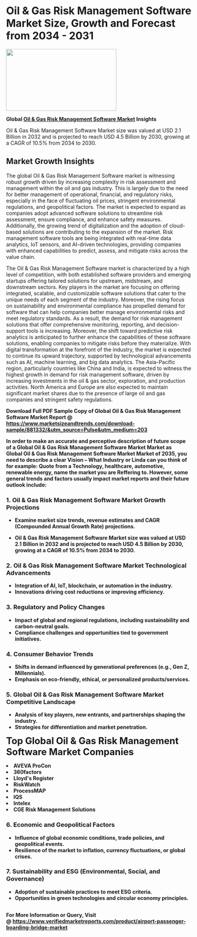 <H1>Oil & Gas Risk Management Software Market Size, Growth and Forecast from 2034 - 2031</H1><img class="aligncenter size-medium wp-image-584254" src="https://thirdeyenews.in/wp-content/uploads/2034/09/Global-Market-Research-300x168.jpeg" alt="" width="300" height="168" /><p><strong>Global&nbsp;<a href="https://www.marketsizeandtrends.com/download-sample/881332/&amp;utm_source=Pulse&amp;utm_medium=203">Oil & Gas Risk Management Software Market</a> Insights</strong></p><p>Oil & Gas Risk Management Software Market size was valued at USD 2.1 Billion in 2032 and is projected to reach USD 4.5 Billion by 2030, growing at a CAGR of 10.5% from 2034 to 2030.</p><p><h2>Market Growth Insights</h2> <p>The global Oil & Gas Risk Management Software market is witnessing robust growth driven by increasing complexity in risk assessment and management within the oil and gas industry. This is largely due to the need for better management of operational, financial, and regulatory risks, especially in the face of fluctuating oil prices, stringent environmental regulations, and geopolitical factors. The market is expected to expand as companies adopt advanced software solutions to streamline risk assessment, ensure compliance, and enhance safety measures. Additionally, the growing trend of digitalization and the adoption of cloud-based solutions are contributing to the expansion of the market. Risk management software tools are being integrated with real-time data analytics, IoT sensors, and AI-driven technologies, providing companies with enhanced capabilities to predict, assess, and mitigate risks across the value chain.</p> <p><strong></strong></p> <p>The Oil & Gas Risk Management Software market is characterized by a high level of competition, with both established software providers and emerging startups offering tailored solutions for upstream, midstream, and downstream sectors. Key players in the market are focusing on offering integrated, scalable, and customizable software solutions that cater to the unique needs of each segment of the industry. Moreover, the rising focus on sustainability and environmental compliance has propelled demand for software that can help companies better manage environmental risks and meet regulatory standards. As a result, the demand for risk management solutions that offer comprehensive monitoring, reporting, and decision-support tools is increasing. Moreover, the shift toward predictive risk analytics is anticipated to further enhance the capabilities of these software solutions, enabling companies to mitigate risks before they materialize. With digital transformation at the forefront of the industry, the market is expected to continue its upward trajectory, supported by technological advancements such as AI, machine learning, and big data analytics. The Asia-Pacific region, particularly countries like China and India, is expected to witness the highest growth in demand for risk management software, driven by increasing investments in the oil & gas sector, exploration, and production activities. North America and Europe are also expected to maintain significant market shares due to the presence of large oil and gas companies and stringent safety regulations. </p> <p><strong></p><p><span class=""><strong>Download Full PDF Sample Copy of Global Oil & Gas Risk Management Software Market Report</strong> @ <a href="https://www.marketsizeandtrends.com/download-sample/881332/&amp;utm_source=Pulse&amp;utm_medium=203" target="_blank">https://www.marketsizeandtrends.com/download-sample/881332/&amp;utm_source=Pulse&amp;utm_medium=203</a></span></p><p>In order to make an accurate and perceptive description of future scope of a Global&nbsp;Oil & Gas Risk Management Software Market Market as Global&nbsp;Oil & Gas Risk Management Software Market Market of 2035, you need to describe a clear Vision &ndash; What Industry or Linda can you think of for example: Quote from a Technology, healthcare, automotive, renewable energy, name the market you are Reffering to. However, some general trends and factors usually impact market reports and their future outlook include:</p><h3>1.&nbsp;<strong>Oil & Gas Risk Management Software Market Growth Projections</strong></h3><ul><li>Examine market size trends, revenue estimates and CAGR (Compounded Annual Growth Rate) projections.</li><li><p>Oil & Gas Risk Management Software Market size was valued at USD 2.1 Billion in 2032 and is projected to reach USD 4.5 Billion by 2030, growing at a CAGR of 10.5% from 2034 to 2030.</p></li></ul><h3>2.&nbsp;<strong>Oil & Gas Risk Management Software Market Technological Advancements</strong></h3><ul><li>Integration of AI, IoT, blockchain, or automation in the industry.</li><li>Innovations driving cost reductions or improving efficiency.</li></ul><h3>3.&nbsp;<strong>Regulatory and Policy Changes</strong></h3><ul><li>Impact of global and regional regulations, including sustainability and carbon-neutral goals.</li><li>Compliance challenges and opportunities tied to government initiatives.</li></ul><h3>4.&nbsp;<strong>Consumer Behavior Trends</strong></h3><ul><li>Shifts in demand influenced by generational preferences (e.g., Gen Z, Millennials).</li><li>Emphasis on eco-friendly, ethical, or personalized products/services.</li></ul><h3>5.&nbsp;<strong>Global Oil & Gas Risk Management Software Market Competitive Landscape</strong></h3><ul><li>Analysis of key players, new entrants, and partnerships shaping the industry.</li><li>Strategies for differentiation and market penetration.</li></ul><p data-pm-slice="1 1 []"><span style="color: inherit; font-family: inherit; font-size: 25px;">Top Global Oil & Gas Risk Management Software Market Companies</span></p><div class="" data-test-id=""><p><li>AVEVA ProCon</li><li> 360factors</li><li> Lloyd's Register</li><li> RiskWatch</li><li> ProcessMAP</li><li> IQS</li><li> Intelex</li><li> CGE Risk Management Solutions</li></p></div><h3>6.&nbsp;<strong>Economic and Geopolitical Factors</strong></h3><ul><li>Influence of global economic conditions, trade policies, and geopolitical events.</li><li>Resilience of the market to inflation, currency fluctuations, or global crises.</li></ul><h3>7.&nbsp;<strong>Sustainability and ESG (Environmental, Social, and Governance)</strong></h3><ul><li>Adoption of sustainable practices to meet ESG criteria.</li><li>Opportunities in green technologies and circular economy principles.</li></ul><h2><strong style="font-size: 14px;">For More Information or Query, Visit @&nbsp;</strong><a style="background-color: #ffffff; font-size: 14px;" href="https://www.marketsizeandtrends.com/report/oil-and-gas-risk-management-software-market/" target="_blank">https://www.verifiedmarketreports.com/product/airport-passenger-boarding-bridge-market</a></h2>
